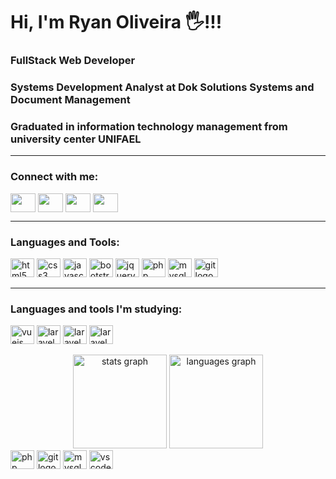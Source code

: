 <h1>Hi, I'm Ryan Oliveira 🖐️!!!</h1>
<h3>FullStack Web Developer</h3>
<h3>Systems Development Analyst at Dok Solutions Systems and Document Management</h3>
<h3>Graduated in information technology management from university center UNIFAEL</h3>
<hr>
<h3 align="left">Connect with me:</h3>
<p align="left">
<a href="seu link" target="blank"><img align="center" src="https://cdn.jsdelivr.net/npm/simple-icons@3.0.1/icons/twitter.svg" alt="" height="30" width="40"/></a>
<a href="seu link" target="blank"><img align="center" src="https://cdn.jsdelivr.net/npm/simple-icons@3.0.1/icons/linkedin.svg" alt="" height="30" width="40" /></a>
<a href="seu link" target="blank"><img align="center" src="https://cdn.jsdelivr.net/npm/simple-icons@3.0.1/icons/instagram.svg" alt="" height="30" width="40" /></a>
<a href="seu link" target="blank"><img align="center" src="https://cdn.jsdelivr.net/npm/simple-icons@3.0.1/icons/youtube.svg" alt="" height="30" width="40" /></a>
</p>
<hr>
<h3 align="left">Languages and Tools:</h3>
<p align="left">
  <img src="https://cdn.jsdelivr.net/gh/devicons/devicon/icons/html5/html5-original.svg" height="30" width="38" alt="html5 logo"  />
  <img src="https://cdn.jsdelivr.net/gh/devicons/devicon/icons/css3/css3-original.svg" height="30" width="38" alt="css3 logo" />
  <img src="https://cdn.jsdelivr.net/gh/devicons/devicon/icons/javascript/javascript-original.svg" height="30" width="38" alt="javascript logo" />
  <img src="https://cdn.jsdelivr.net/gh/devicons/devicon/icons/bootstrap/bootstrap-original.svg" height="30" width="38" alt="bootstrap logo" />
  <img src="https://cdn.jsdelivr.net/gh/devicons/devicon/icons/jquery/jquery-original.svg" height="30" width="38" alt="jquery logo" />
  <img src="https://cdn.jsdelivr.net/gh/devicons/devicon/icons/php/php-original.svg" height="30" width="38" alt="php logo" />
  <img src="https://cdn.jsdelivr.net/gh/devicons/devicon/icons/mysql/mysql-original.svg" height="30" width="38" alt="mysql logo" />
  <img src="https://cdn.jsdelivr.net/gh/devicons/devicon/icons/git/git-original.svg" height="30" width="38" alt="git logo" />

</p>

<hr>

<h3 align="left">Languages ​​and tools I'm studying:</h3>
<p align="left">
  <img src="https://cdn.jsdelivr.net/gh/devicons/devicon/icons/vuejs/vuejs-original.svg" height="30" width="38" alt="vuejs logo" />
  <img src="https://cdn.jsdelivr.net/gh/devicons/devicon/icons/laravel/laravel-original.svg" height="30" width="38" alt="laravel logo" />
  <img src="https://cdn.jsdelivr.net/gh/devicons/devicon/icons/sass/sass-original.svg" height="30" width="38" alt="laravel logo" />
  <img src="https://cdn.jsdelivr.net/gh/devicons/devicon/icons/nodejs/nodejs-original.svg" height="30" width="38" alt="laravel logo" />

</p>

<div align="center">
  <img src="https://github-readme-stats.vercel.app/api?hide_title=false&hide_rank=false&show_icons=true&include_all_commits=true&count_private=true&disable_animations=false&theme=dracula&locale=en&hide_border=false&username=ryan-junio-oliveira" height="150" alt="stats graph"  />
  <img src="https://github-readme-stats.vercel.app/api/top-langs?locale=en&hide_title=false&layout=compact&card_width=320&langs_count=5&theme=dracula&hide_border=false&username=ryan-junio-oliveira" height="150" alt="languages graph"  />
</div>

  <img src="https://cdn.jsdelivr.net/gh/devicons/devicon/icons/php/php-original.svg" height="30" width="38" alt="php logo"  />
  <img src="https://cdn.jsdelivr.net/gh/devicons/devicon/icons/git/git-original.svg" height="30" width="38" alt="git logo"  />
  <img src="https://cdn.jsdelivr.net/gh/devicons/devicon/icons/mysql/mysql-original.svg" height="30" width="38" alt="mysql logo"  />
  <img src="https://cdn.jsdelivr.net/gh/devicons/devicon/icons/vscode/vscode-original.svg" height="30" width="38" alt="vscode logo"  />
</div>

###
